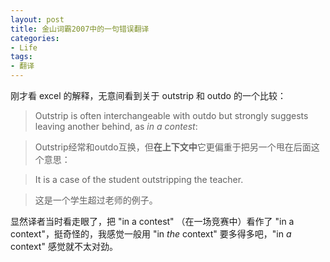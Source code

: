 ```yaml
---
layout: post
title: 金山词霸2007中的一句错误翻译
categories:
- Life
tags:
- 翻译
---
```


刚才看 excel 的解释，无意间看到关于 outstrip 和 outdo 的一个比较：

> Outstrip is often interchangeable with outdo but strongly suggests leaving another behind, as _in a contest_:

> Outstrip经常和outdo互换，但**在上下文中**它更偏重于把另一个甩在后面这个意思：

> It is a case of the student outstripping the teacher.

> 这是一个学生超过老师的例子。

显然译者当时看走眼了，把 "in a contest" （在一场竞赛中）看作了 "in a context"，挺奇怪的，我感觉一般用 "in _the_ context" 要多得多吧，"in _a_ context" 感觉就不太对劲。

